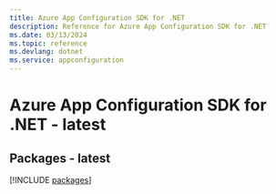 ```yaml
---
title: Azure App Configuration SDK for .NET
description: Reference for Azure App Configuration SDK for .NET
ms.date: 03/13/2024
ms.topic: reference
ms.devlang: dotnet
ms.service: appconfiguration
---
```

# Azure App Configuration SDK for .NET - latest
## Packages - latest
[!INCLUDE [packages](app-configuration-index.md)]